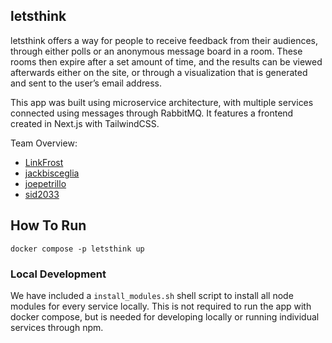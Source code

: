 ## letsthink

letsthink offers a way for people to receive feedback from their audiences, through either polls or an anonymous message board in a room. These rooms then expire after a set amount of time, and the results can be viewed afterwards either on the site, or through a visualization that is generated and sent to the user’s email address.

This app was built using microservice architecture, with multiple services connected using messages through RabbitMQ. It features a frontend created in Next.js with TailwindCSS.

Team Overview:

- [LinkFrost](https://github.com/LinkFrost)
- [jackbisceglia](https://github.com/jackbisceglia)
- [joepetrillo](https://github.com/joepetrillo)
- [sid2033](https://github.com/sid2033)

## How To Run

`docker compose -p letsthink up`

### Local Development

We have included a `install_modules.sh` shell script to install all node modules for every service locally. This is not required to run the app with docker compose, but is needed for developing locally or running individual services through npm. 
